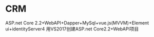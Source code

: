 # CRM
ASP.net Core 2.2+WebAPI+Dapper+MySql+vue.js(MVVM)+Element ui+identityServer4
用VS2017创建ASP.net Core2.2+WebAPI项目
